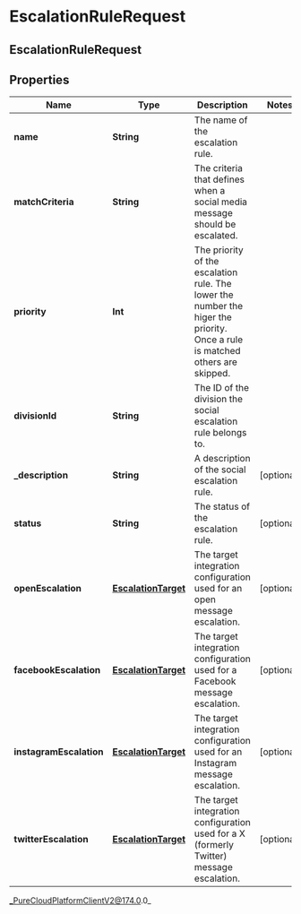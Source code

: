 # EscalationRuleRequest

## EscalationRuleRequest

## Properties

|Name | Type | Description | Notes|
|------------ | ------------- | ------------- | -------------|
| **name** | **String** | The name of the escalation rule. | |
| **matchCriteria** | **String** | The criteria that defines when a social media message should be escalated. | |
| **priority** | **Int** | The priority of the escalation rule. The lower the number the higer the priority. Once a rule is matched others are skipped. | |
| **divisionId** | **String** | The ID of the division the social escalation rule belongs to. | |
| **_description** | **String** | A description of the social escalation rule. | [optional] |
| **status** | **String** | The status of the escalation rule. | [optional] |
| **openEscalation** | [**EscalationTarget**](EscalationTarget) | The target integration configuration used for an open message escalation. | [optional] |
| **facebookEscalation** | [**EscalationTarget**](EscalationTarget) | The target integration configuration used for a Facebook message escalation. | [optional] |
| **instagramEscalation** | [**EscalationTarget**](EscalationTarget) | The target integration configuration used for an Instagram message escalation. | [optional] |
| **twitterEscalation** | [**EscalationTarget**](EscalationTarget) | The target integration configuration used for a X (formerly Twitter) message escalation. | [optional] |



_PureCloudPlatformClientV2@174.0.0_
